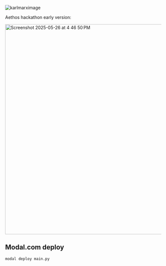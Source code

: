 
![karlmarximage](https://github.com/user-attachments/assets/832a3daf-6d93-44b9-94ff-c3d51e5afdaf)

Aethos hackathon early version:

<img width="676" alt="Screenshot 2025-05-26 at 4 46 50 PM" src="https://github.com/user-attachments/assets/fb63643e-6eac-4104-90ca-0469c0f6d6b7" />

## Modal.com deploy

```
modal deploy main.py
```
